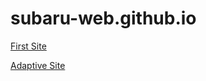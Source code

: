 # subaru-web.github.io
[First Site](https://subaru-web.github.io/git/ "First Site")

[Adaptive Site](https://subaru-web.github.io/git/ "Adaptive site")
